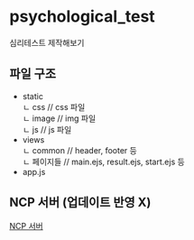 # psychological_test
심리테스트 제작해보기


## 파일 구조
* static<br>
 ㄴ css                    // css 파일 <br>
 ㄴ image                  // img 파일<br>
 ㄴ js                     // js 파일<br>
* views<br>
 ㄴ common	                // header, footer 등<br>
 ㄴ 페이지들	              // main.ejs, result.ejs, start.ejs 등<br>
* app.js<br>


## NCP 서버 (업데이트 반영 X)
[NCP 서버](http://115.85.180.118:3000/)
